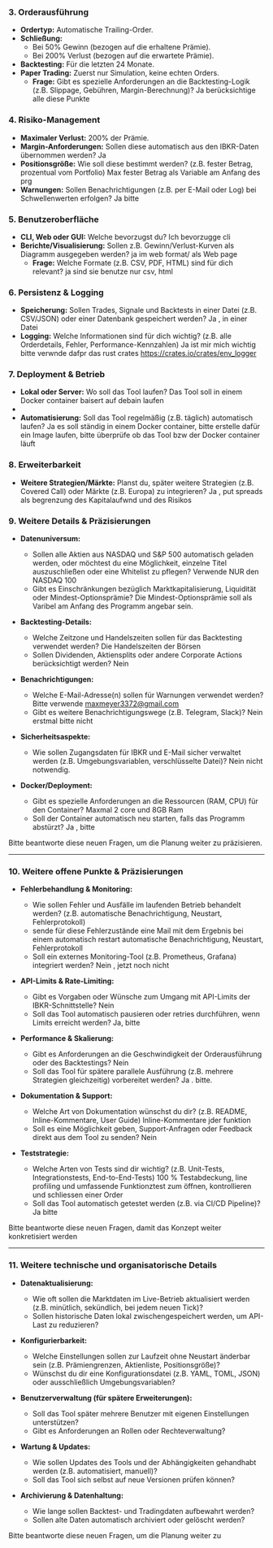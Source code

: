 ### 3. Orderausführung

- **Ordertyp:** Automatische Trailing-Order.
- **Schließung:**
  - Bei 50% Gewinn (bezogen auf die erhaltene Prämie).
  - Bei 200% Verlust (bezogen auf die erwartete Prämie).
- **Backtesting:** Für die letzten 24 Monate.
- **Paper Trading:** Zuerst nur Simulation, keine echten Orders.
  - **Frage:** Gibt es spezielle Anforderungen an die Backtesting-Logik (z.B. Slippage, Gebühren, Margin-Berechnung)? Ja berücksichtige alle diese Punkte

### 4. Risiko-Management

- **Maximaler Verlust:** 200% der Prämie.
- **Margin-Anforderungen:** Sollen diese automatisch aus den IBKR-Daten übernommen werden? Ja 
- **Positionsgröße:** Wie soll diese bestimmt werden? (z.B. fester Betrag, prozentual vom Portfolio) Max fester Betrag als Variable am Anfang des prg 
- **Warnungen:** Sollen Benachrichtigungen (z.B. per E-Mail oder Log) bei Schwellenwerten erfolgen? Ja bitte

### 5. Benutzeroberfläche
- **CLI, Web oder GUI:** Welche bevorzugst du? Ich bevorzugge cli
- **Berichte/Visualisierung:** Sollen z.B. Gewinn/Verlust-Kurven als Diagramm ausgegeben werden? ja im web format/ als Web page
  - **Frage:** Welche Formate (z.B. CSV, PDF, HTML) sind für dich relevant? ja sind sie benutze nur csv, html

### 6. Persistenz & Logging

- **Speicherung:** Sollen Trades, Signale und Backtests in einer Datei (z.B. CSV/JSON) oder einer Datenbank gespeichert werden? Ja , in  einer Datei
- **Logging:** Welche Informationen sind für dich wichtig? (z.B. alle Orderdetails, Fehler, Performance-Kennzahlen) Ja ist mir mich wichtig bitte verwnde dafpr das rust crates https://crates.io/crates/env_logger

### 7. Deployment & Betrieb
- **Lokal oder Server:** Wo soll das Tool laufen? Das Tool soll in einem Docker container baisert auf debain laufen
- 
- **Automatisierung:** Soll das Tool regelmäßig (z.B. täglich) automatisch laufen? Ja es soll ständig in einem Docker container, bitte erstelle dafür ein Image  laufen, bitte überprüfe ob das Tool bzw der Docker container läuft

### 8. Erweiterbarkeit
- **Weitere Strategien/Märkte:** Planst du, später weitere Strategien (z.B. Covered Call) oder Märkte (z.B. Europa) zu integrieren? Ja , put spreads als begrenzung des Kapitalaufwnd und des Risikos

### 9. Weitere Details & Präzisierungen

- **Datenuniversum:**  
  - Sollen alle Aktien aus NASDAQ und S&P 500 automatisch geladen werden, oder möchtest du eine Möglichkeit, einzelne Titel auszuschließen oder eine Whitelist zu pflegen? Verwende NUR den NASDAQ 100
  - Gibt es Einschränkungen bezüglich Marktkapitalisierung, Liquidität oder Mindest-Optionsprämie? Die Mindest-Optionsprämie soll als Varibel am Anfang des Programm angebar sein.

- **Backtesting-Details:**  
  - Welche Zeitzone und Handelszeiten sollen für das Backtesting verwendet werden? Die Handelszeiten der Börsen
  - Sollen Dividenden, Aktiensplits oder andere Corporate Actions berücksichtigt werden? Nein

- **Benachrichtigungen:**  
  - Welche E-Mail-Adresse(n) sollen für Warnungen verwendet werden? Bitte verwende maxmeyer3372@gmail.com
  - Gibt es weitere Benachrichtigungswege (z.B. Telegram, Slack)? Nein erstmal bitte nicht

- **Sicherheitsaspekte:**  
  - Wie sollen Zugangsdaten für IBKR und E-Mail sicher verwaltet werden (z.B. Umgebungsvariablen, verschlüsselte Datei)? Nein nicht notwendig.

- **Docker/Deployment:**  
  - Gibt es spezielle Anforderungen an die Ressourcen (RAM, CPU) für den Container? Maxmal 2 core und 8GB Ram
  - Soll der Container automatisch neu starten, falls das Programm abstürzt? Ja , bitte

Bitte beantworte diese neuen Fragen, um die Planung weiter zu präzisieren.

---

### 10. Weitere offene Punkte & Präzisierungen

- **Fehlerbehandlung & Monitoring:**  
  - Wie sollen Fehler und Ausfälle im laufenden Betrieb behandelt werden? (z.B. automatische Benachrichtigung, Neustart, Fehlerprotokoll)
  - sende für diese Fehlerzustände eine Mail mit dem Ergebnis bei einem automatisch restart automatische Benachrichtigung,  Neustart, Fehlerprotokoll
  - Soll ein externes Monitoring-Tool (z.B. Prometheus, Grafana) integriert werden? Nein , jetzt noch nicht

- **API-Limits & Rate-Limiting:**  
  - Gibt es Vorgaben oder Wünsche zum Umgang mit API-Limits der IBKR-Schnittstelle? Nein
  - Soll das Tool automatisch pausieren oder retries durchführen, wenn Limits erreicht werden? Ja, bitte

- **Performance & Skalierung:**  
  - Gibt es Anforderungen an die Geschwindigkeit der Orderausführung oder des Backtestings? Nein
  - Soll das Tool für spätere parallele Ausführung (z.B. mehrere Strategien gleichzeitig) vorbereitet werden? Ja . bitte.

- **Dokumentation & Support:**  
  - Welche Art von Dokumentation wünschst du dir? (z.B. README, Inline-Kommentare, User Guide) Inline-Kommentare jder funktion
  - Soll es eine Möglichkeit geben, Support-Anfragen oder Feedback direkt aus dem Tool zu senden? Nein

- **Teststrategie:**  
  - Welche Arten von Tests sind dir wichtig? (z.B. Unit-Tests, Integrationstests, End-to-End-Tests) 100 % Testabdeckung, line profiling und umfassende Funktionztest zum öffnen, kontrollieren und schliessen einer Order
  - Soll das Tool automatisch getestet werden (z.B. via CI/CD Pipeline)? Ja bitte

Bitte beantworte diese neuen Fragen, damit das Konzept weiter konkretisiert werden

---

### 11. Weitere technische und organisatorische Details

- **Datenaktualisierung:**  
  - Wie oft sollen die Marktdaten im Live-Betrieb aktualisiert werden (z.B. minütlich, sekündlich, bei jedem neuen Tick)?
  - Sollen historische Daten lokal zwischengespeichert werden, um API-Last zu reduzieren?

- **Konfigurierbarkeit:**  
  - Welche Einstellungen sollen zur Laufzeit ohne Neustart änderbar sein (z.B. Prämiengrenzen, Aktienliste, Positionsgröße)?
  - Wünschst du dir eine Konfigurationsdatei (z.B. YAML, TOML, JSON) oder ausschließlich Umgebungsvariablen?

- **Benutzerverwaltung (für spätere Erweiterungen):**  
  - Soll das Tool später mehrere Benutzer mit eigenen Einstellungen unterstützen?
  - Gibt es Anforderungen an Rollen oder Rechteverwaltung?

- **Wartung & Updates:**  
  - Wie sollen Updates des Tools und der Abhängigkeiten gehandhabt werden (z.B. automatisiert, manuell)?
  - Soll das Tool sich selbst auf neue Versionen prüfen können?

- **Archivierung & Datenhaltung:**  
  - Wie lange sollen Backtest- und Tradingdaten aufbewahrt werden?
  - Sollen alte Daten automatisch archiviert oder gelöscht werden?

Bitte beantworte diese neuen Fragen, um die Planung weiter zu



